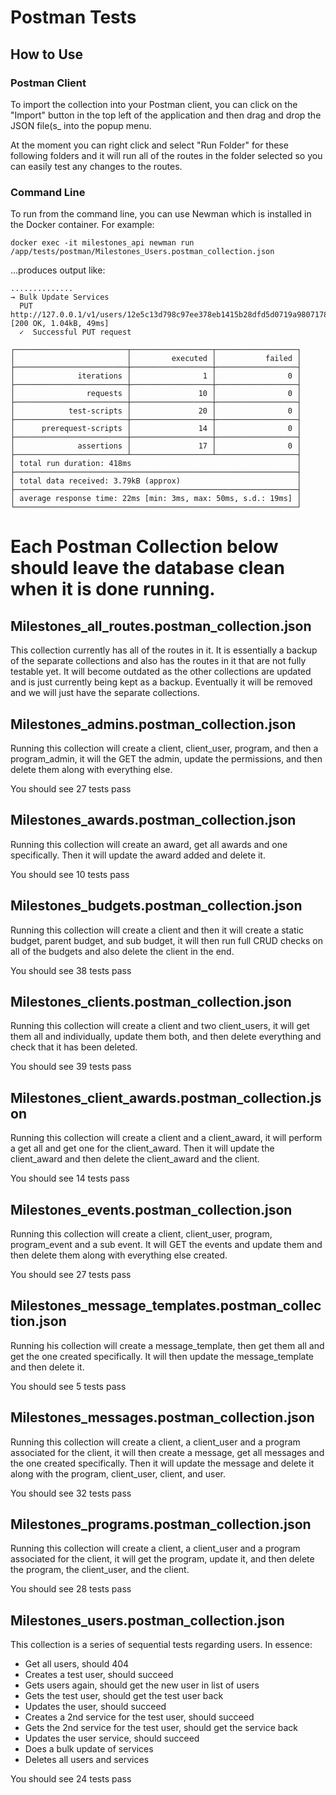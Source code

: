 # Postman Tests

## How to Use

### Postman Client

To import the collection into your Postman client, you can click on the "Import" button in the top left of the application and then drag and drop the JSON file(s_ into the popup menu.

At the moment you can right click and select "Run Folder" for these following folders and it will run all of the routes in the folder selected so you can easily test any changes to the routes.

### Command Line

To run from the command line, you can use Newman which is installed in the Docker container.  For example:

```
docker exec -it milestones_api newman run /app/tests/postman/Milestones_Users.postman_collection.json
```

...produces output like:
```
..............
→ Bulk Update Services
  PUT http://127.0.0.1/v1/users/12e5c13d798c97ee378eb1415b28dfd5d0719a9807178dedbc9659f9/services [200 OK, 1.04kB, 49ms]
  ✓  Successful PUT request

┌─────────────────────────┬──────────────────┬──────────────────┐
│                         │         executed │           failed │
├─────────────────────────┼──────────────────┼──────────────────┤
│              iterations │                1 │                0 │
├─────────────────────────┼──────────────────┼──────────────────┤
│                requests │               10 │                0 │
├─────────────────────────┼──────────────────┼──────────────────┤
│            test-scripts │               20 │                0 │
├─────────────────────────┼──────────────────┼──────────────────┤
│      prerequest-scripts │               14 │                0 │
├─────────────────────────┼──────────────────┼──────────────────┤
│              assertions │               17 │                0 │
├─────────────────────────┴──────────────────┴──────────────────┤
│ total run duration: 418ms                                     │
├───────────────────────────────────────────────────────────────┤
│ total data received: 3.79kB (approx)                          │
├───────────────────────────────────────────────────────────────┤
│ average response time: 22ms [min: 3ms, max: 50ms, s.d.: 19ms] │
└───────────────────────────────────────────────────────────────┘
```

# Each Postman Collection below should leave the database clean when it is done running.


## Milestones_all_routes.postman_collection.json

This collection currently has all of the routes in it. It is essentially a backup of the separate collections and also has the routes in it that are not fully testable yet. It will become outdated as the other collections are updated and is just currently being kept as a backup. Eventually it will be removed and we will just have the separate collections.

## Milestones_admins.postman_collection.json

Running this collection will create a client, client_user, program, and then a program_admin, it will the GET the admin, update the permissions, and then delete them along with everything else.

You should see 27 tests pass

## Milestones_awards.postman_collection.json

Running this collection will create an award, get all awards and one specifically. Then it will update the award added and delete it.

You should see 10 tests pass


## Milestones_budgets.postman_collection.json

Running this collection will create a client and then it will create a static budget, parent budget, and sub budget, it will then run full CRUD checks on all of the budgets and also delete the client in the end.

You should see 38 tests pass

## Milestones_clients.postman_collection.json

Running this collection will create a client and two client_users, it will get them all and individually, update them both, and then delete everything and check that it has been deleted.

You should see 39 tests pass

## Milestones_client_awards.postman_collection.json

Running this collection will create a client and a client_award, it will perform a get all and get one for the client_award. Then it will update the client_award and then delete the client_award and the client.

You should see 14 tests pass

## Milestones_events.postman_collection.json

Running this collection will create a client, client_user, program, program_event and a sub event. It will GET the events and update them and then delete them along with everything else created.

You should see 27 tests pass

## Milestones_message_templates.postman_collection.json

Running his collection will create a message_template, then get them all and get the one created specifically. It will then update the message_template and then delete it.

You should see 5 tests pass

## Milestones_messages.postman_collection.json

Running this collection will create a client, a client_user and a program associated for the client, it will then create a message, get all messages and the one created specifically. Then it will update the message and delete it along with the program, client_user, client, and user.

You should see 32 tests pass

## Milestones_programs.postman_collection.json

Running this collection will create a client, a client_user and a program associated for the client, it will get the program, update it, and then delete the program, the client_user, and the client.

You should see 28 tests pass

## Milestones_users.postman_collection.json

This collection is a series of sequential tests regarding users.  In essence:

- Get all users, should 404
- Creates a test user, should succeed
- Gets users again, should get the new user in list of users
- Gets the test user, should get the test user back
- Updates the user, should succeed
- Creates a 2nd service for the test user, should succeed
- Gets the 2nd service for the test user, should get the service back
- Updates the user service, should succeed
- Does a bulk update of services
- Deletes all users and services

You should see 24 tests pass